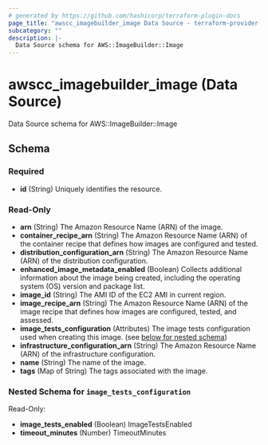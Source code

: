 ```yaml
---
# generated by https://github.com/hashicorp/terraform-plugin-docs
page_title: "awscc_imagebuilder_image Data Source - terraform-provider-awscc"
subcategory: ""
description: |-
  Data Source schema for AWS::ImageBuilder::Image
---
```


# awscc_imagebuilder_image (Data Source)

Data Source schema for AWS::ImageBuilder::Image



<!-- schema generated by tfplugindocs -->
## Schema

### Required

- **id** (String) Uniquely identifies the resource.

### Read-Only

- **arn** (String) The Amazon Resource Name (ARN) of the image.
- **container_recipe_arn** (String) The Amazon Resource Name (ARN) of the container recipe that defines how images are configured and tested.
- **distribution_configuration_arn** (String) The Amazon Resource Name (ARN) of the distribution configuration.
- **enhanced_image_metadata_enabled** (Boolean) Collects additional information about the image being created, including the operating system (OS) version and package list.
- **image_id** (String) The AMI ID of the EC2 AMI in current region.
- **image_recipe_arn** (String) The Amazon Resource Name (ARN) of the image recipe that defines how images are configured, tested, and assessed.
- **image_tests_configuration** (Attributes) The image tests configuration used when creating this image. (see [below for nested schema](#nestedatt--image_tests_configuration))
- **infrastructure_configuration_arn** (String) The Amazon Resource Name (ARN) of the infrastructure configuration.
- **name** (String) The name of the image.
- **tags** (Map of String) The tags associated with the image.

<a id="nestedatt--image_tests_configuration"></a>
### Nested Schema for `image_tests_configuration`

Read-Only:

- **image_tests_enabled** (Boolean) ImageTestsEnabled
- **timeout_minutes** (Number) TimeoutMinutes


